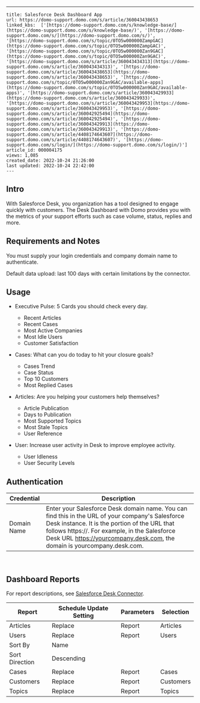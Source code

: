 ---
    title: Salesforce Desk Dashboard App
    url: https://domo-support.domo.com/s/article/360043438653
    linked_kbs:  ['[https://domo-support.domo.com/s/knowledge-base/](https://domo-support.domo.com/s/knowledge-base/)', '[https://domo-support.domo.com/s/](https://domo-support.domo.com/s/)', '[https://domo-support.domo.com/s/topic/0TO5w000000ZampGAC](https://domo-support.domo.com/s/topic/0TO5w000000ZampGAC)', '[https://domo-support.domo.com/s/topic/0TO5w000000Zan9GAC](https://domo-support.domo.com/s/topic/0TO5w000000Zan9GAC)', '[https://domo-support.domo.com/s/article/360043434313](https://domo-support.domo.com/s/article/360043434313)', '[https://domo-support.domo.com/s/article/360043438653](https://domo-support.domo.com/s/article/360043438653)', '[https://domo-support.domo.com/s/topic/0TO5w000000Zan9GAC/available-apps](https://domo-support.domo.com/s/topic/0TO5w000000Zan9GAC/available-apps)', '[https://domo-support.domo.com/s/article/360043429933](https://domo-support.domo.com/s/article/360043429933)', '[https://domo-support.domo.com/s/article/360043429953](https://domo-support.domo.com/s/article/360043429953)', '[https://domo-support.domo.com/s/article/360042925494](https://domo-support.domo.com/s/article/360042925494)', '[https://domo-support.domo.com/s/article/360043429913](https://domo-support.domo.com/s/article/360043429913)', '[https://domo-support.domo.com/s/article/4408174643607](https://domo-support.domo.com/s/article/4408174643607)', '[https://domo-support.domo.com/s/login/](https://domo-support.domo.com/s/login/)']
    article_id: 000004175
    views: 1,085
    created_date: 2022-10-24 21:26:00
    last updated: 2022-10-24 22:42:00
    ---



Intro
-----


With Salesforce Desk, you organization has a tool designed to engage quickly with customers. The Desk Dashboard with Domo provides you with the metrics of your support efforts such as case volume, status, replies and more.


Requirements and Notes
----------------------


You must supply your login credentials and company domain name to authenticate.


Default data upload: last 100 days with certain limitations by the connector.


Usage
-----


* Executive Pulse: 5 Cards you should check every day.


	+ Recent Articles
	+ Recent Cases
	+ Most Active Companies
	+ Most Idle Users
	+ Customer Satisfaction
* Cases: What can you do today to hit your closure goals?


	+ Cases Trend
	+ Case Status
	+ Top 10 Customers
	+ Most Replied Cases
* Articles: Are you helping your customers help themselves?


	+ Article Publication
	+ Days to Publication
	+ Most Supported Topics
	+ Most Stale Topics
	+ User Reference
* User: Increase user activity in Desk to improve employee activity.


	+ User Idleness
	+ User Security Levels


Authentication
--------------




| **Credential** | **Description** |
| --- | --- |
| Domain Name | Enter your Salesforce Desk domain name. You can find this in the URL of your company's Salesforce Desk instance. It is the portion of the URL that follows https://. For example, in the Salesforce Desk URL <https://yourcompany.desk.com>, the domain is yourcompany.desk.com. |


 


Dashboard Reports
-----------------


For report descriptions, see [Salesforce Desk Connector](/s/article/360043434313 "Salesforce Desk Connector").




| **Report** | **Schedule Update Setting** | **Parameters** | **Selection** |
| --- | --- | --- | --- |
| Articles | Replace | Report | Articles |
| Users | Replace | Report | Users |
| Sort By | Name |
| Sort Direction | Descending |
| Cases | Replace | Report | Cases |
| Customers | Replace | Report | Customers |
| Topics | Replace | Report | Topics |


